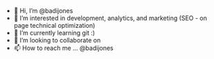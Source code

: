 - 👋 Hi, I’m @badijones
- 👀 I’m interested in development, analytics, and marketing (SEO - on page technical optimization)
- 🌱 I’m currently learning git :)
- 💞️ I’m looking to collaborate on 
- 📫 How to reach me ... @badijones

<!---
badijones/badijones is a ✨ special ✨ repository because its `README.md` (this file) appears on your GitHub profile.
You can click the Preview link to take a look at your changes.
:)
--->
